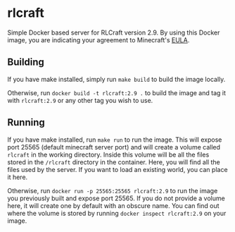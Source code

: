 # rlcraft

Simple Docker based server for RLCraft version 2.9. By using this Docker image, you are indicating your agreement to Minecraft's [EULA](https://account.mojang.com/documents/minecraft_eula).

## Building
If you have make installed, simply run `make build` to build the image locally.

Otherwise, run `docker build -t rlcraft:2.9 .` to build the image and tag it with `rlcraft:2.9` or any other tag you wish to use.

## Running
If you have make installed, run `make run` to run the image. This will expose port 25565 (default minecraft server port) and will create a volume called `rlcraft` in the working directory. Inside this volume will be all the files stored in the `/rlcraft` directory in the container. Here, you will find all the files used by the server. If you want to load an existing world, you can place it here.

Otherwise, run `docker run -p 25565:25565 rlcraft:2.9` to run the image you previously built and expose port 25565. If you do not provide a volume here, it will create one by default with an obscure name. You can find out where the volume is stored by running `docker inspect rlcraft:2.9` on your image.
